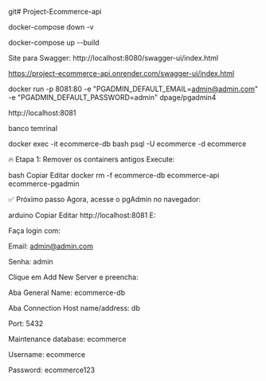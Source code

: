 ﻿git# Project-Ecommerce-api

docker-compose down -v

docker-compose up --build

Site para Swagger: http://localhost:8080/swagger-ui/index.html

https://project-ecommerce-api.onrender.com/swagger-ui/index.html

docker run -p 8081:80 -e "PGADMIN_DEFAULT_EMAIL=admin@admin.com" -e "PGADMIN_DEFAULT_PASSWORD=admin" dpage/pgadmin4

http://localhost:8081


banco temrinal

docker exec -it ecommerce-db bash
psql -U ecommerce -d ecommerce



🔥 Etapa 1: Remover os containers antigos
Execute:

bash
Copiar
Editar
docker rm -f ecommerce-db ecommerce-api ecommerce-pgadmin


✅ Próximo passo
Agora, acesse o pgAdmin no navegador:

arduino
Copiar
Editar
http://localhost:8081
E:

Faça login com:

Email: admin@admin.com

Senha: admin

Clique em Add New Server e preencha:

Aba General
Name: ecommerce-db

Aba Connection
Host name/address: db

Port: 5432

Maintenance database: ecommerce

Username: ecommerce

Password: ecommerce123